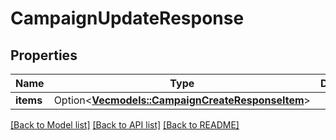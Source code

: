 # CampaignUpdateResponse

## Properties

Name | Type | Description | Notes
------------ | ------------- | ------------- | -------------
**items** | Option<[**Vec<models::CampaignCreateResponseItem>**](CampaignCreateResponseItem.md)> |  | [optional]

[[Back to Model list]](../README.md#documentation-for-models) [[Back to API list]](../README.md#documentation-for-api-endpoints) [[Back to README]](../README.md)


